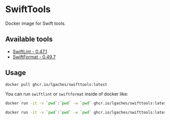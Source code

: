 # SwiftTools

Docker image for Swift tools.

## Available tools

- [SwiftLint - 0.47.1](https://github.com/realm/SwiftLint)
- [SwiftFormat - 0.49.7](https://github.com/nicklockwood/SwiftFormat)

## Usage

```sh
docker pull ghcr.io/lgaches/swifttools:latest
```

You can run `swiftlint` or `swiftformat` inside of docker like:

```sh
docker run -it -v `pwd`:`pwd` -w `pwd` ghcr.io/lgaches/swifttools:latest swiftlint
```

```sh
docker run -it -v `pwd`:`pwd` -w `pwd` ghcr.io/lgaches/swifttools:latest swiftformat .
```
